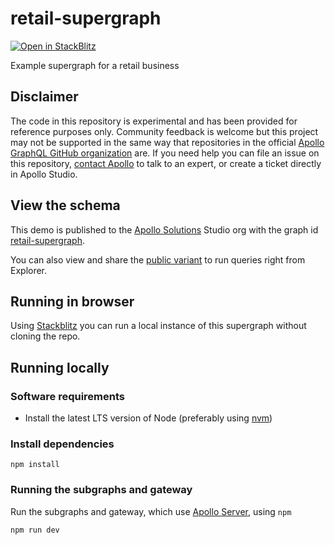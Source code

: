 # retail-supergraph

[![Open in StackBlitz](https://developer.stackblitz.com/img/open_in_stackblitz.svg)](https://stackblitz.com/github/apollosolutions/retail-supergraph?title=Apollo%20Solutions%20-%20Retail%20Supergraph)

Example supergraph for a retail business

## Disclaimer
The code in this repository is experimental and has been provided for reference purposes only. Community feedback is
welcome but this project may not be supported in the same way that repositories in the
official [Apollo GraphQL GitHub organization](https://github.com/apollographql) are. If you need help you can file an
issue on this repository, [contact Apollo](https://www.apollographql.com/contact-sales) to talk to an expert, or create
a ticket directly in Apollo Studio.

## View the schema

This demo is published to the [Apollo Solutions](https://studio.apollographql.com/org/apollo-solutions/graphs) Studio
org with the graph
id [retail-supergraph](https://studio.apollographql.com/graph/retail-supergraph).

You can also view and share the [public variant](https://studio.apollographql.com/public/retail-supergraph/home?variant=prod) to run queries right from Explorer.

## Running in browser

Using [Stackblitz](https://stackblitz.com/github/apollosolutions/retail-supergraph?title=Apollo%20Solutions%20-%20Retail%20Supergraph) you can run a local instance of this supergraph without cloning the repo.

## Running locally

### Software requirements

* Install the latest LTS version of Node (preferably using [nvm](https://github.com/nvm-sh/nvm))

### Install dependencies

```shell
npm install
```

### Running the subgraphs and gateway

Run the subgraphs and gateway, which use [Apollo Server](https://www.apollographql.com/docs/apollo-server/), using `npm`

```shell
npm run dev
```
